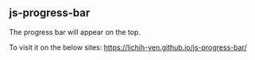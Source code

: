 ## js-progress-bar

The progress bar will appear on the top.

To visit it on the below sites:
https://lichih-yen.github.io/js-progress-bar/
